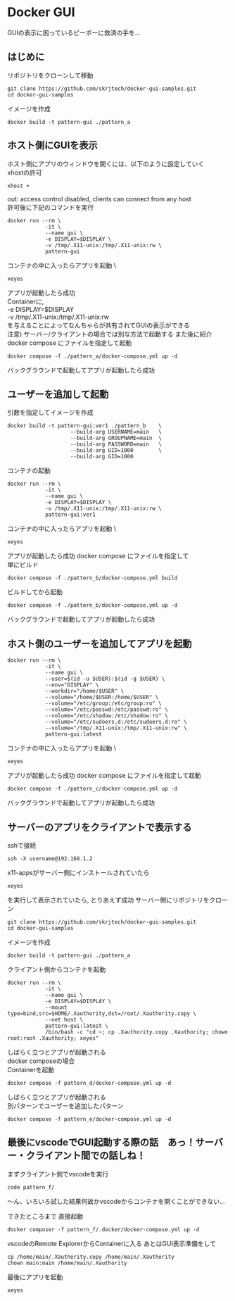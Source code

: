 # Docker GUI
GUIの表示に困っているピーポーに救済の手を...
## はじめに
リポジトリをクローンして移動
```
git clone https://github.com/skrjtech/docker-gui-samples.git
cd docker-gui-samples
```
イメージを作成
```
docker build -t pattern-gui ./pattern_a
```
## ホスト側にGUIを表示
ホスト側にアプリのウィンドウを開くには、以下のように設定していく \
xhostの許可
```
xhost +
```
out: access control disabled, clients can connect from any host \
許可後に下記のコマンドを実行
```
docker run --rm \
            -it \
            --name gui \
            -e DISPLAY=$DISPLAY \
            -v /tmp/.X11-unix:/tmp/.X11-unix:rw \
            pattern-gui
```
コンテナの中に入ったらアプリを起動 \
```
xeyes
```
アプリが起動したら成功 \
Containerに, \
-e DISPLAY=$DISPLAY \
-v /tmp/.X11-unix:/tmp/.X11-unix:rw \
を与えることによってなんちゃらが共有されてGUIの表示ができる \
注意) サーバー/クライアントの場合では別な方法で起動する また後に紹介 \
docker compose にファイルを指定して起動
```
docker compose -f ./pattern_a/docker-compose.yml up -d
```
バックグラウンドで起動してアプリが起動したら成功
## ユーザーを追加して起動
引数を指定してイメージを作成
```
docker build -t pattern-gui:ver1 ./pattern_b    \
                    --build-arg USERNAME=main   \
                    --build-arg GROUPNAME=main  \
                    --build-arg PASSWORD=main   \
                    --build-arg UID=1000        \
                    --build-arg GID=1000
```
コンテナの起動
```
docker run --rm \
            -it \
            --name gui \
            -e DISPLAY=$DISPLAY \
            -v /tmp/.X11-unix:/tmp/.X11-unix:rw \
            pattern-gui:ver1
```
コンテナの中に入ったらアプリを起動 \
```
xeyes
```
アプリが起動したら成功
docker compose にファイルを指定して \
単にビルド
```
docker compose -f ./pattern_b/docker-compose.yml build
```
ビルドしてから起動
```
docker compose -f ./pattern_b/docker-compose.yml up -d
```
バックグラウンドで起動してアプリが起動したら成功
## ホスト側のユーザーを追加してアプリを起動
```
docker run --rm \
            -it \
            --name gui \
            --user=$(id -u $USER):$(id -g $USER) \
            --env="DISPLAY" \
            --workdir="/home/$USER" \
            --volume="/home/$USER:/home/$USER" \
            --volume="/etc/group:/etc/group:ro" \
            --volume="/etc/passwd:/etc/passwd:ro" \
            --volume="/etc/shadow:/etc/shadow:ro" \
            --volume="/etc/sudoers.d:/etc/sudoers.d:ro" \
            --volume="/tmp/.X11-unix:/tmp/.X11-unix:rw" \
            pattern-gui:latest
```
コンテナの中に入ったらアプリを起動 \
```
xeyes
```
アプリが起動したら成功
docker compose にファイルを指定して起動
```
docker compose -f ./pattern_c/docker-compose.yml up -d
```
バックグラウンドで起動してアプリが起動したら成功
## サーバーのアプリをクライアントで表示する
sshで接続
```
ssh -X username@192.168.1.2
```
x11-appsがサーバー側にインストールされていたら
```
xeyes
```
を実行して表示されていたら, とりあえず成功
サーバー側にリポジトリをクローン
```
git clone https://github.com/skrjtech/docker-gui-samples.git
cd docker-gui-samples
```
イメージを作成
```
docker build -t pattern-gui ./pattern_a
```
クライアント側からコンテナを起動
```
docker run --rm \
            -it \
            --name gui \
            -e DISPLAY=$DISPLAY \
            --mount type=bind,src=$HOME/.Xauthority,dst=/root/.Xauthority.copy \
            --net host \
            pattern-gui:latest \
            /bin/bash -c "cd ~; cp .Xauthority.copy .Xauthority; chown root:root .Xauthority; xeyes"
```
しばらく立つとアプリが起動される \
docker composeの場合 \
Containerを起動
```
docker compose -f pattern_d/docker-compose.yml up -d
```
しばらく立つとアプリが起動される  \
別パターンでユーザーを追加したパターン
```
docker compose -f pattern_e/docker-compose.yml up -d
```
## 最後にvscodeでGUI起動する際の話　あっ！サーバー・クライアント間での話しね！
まずクライアント側でvscodeを実行
```
code pattern_f/
```
〜ん、いろいろ試した結果何故かvscodeからコンテナを開くことができない...

できたところまで
直接起動
```
docker composer -f pattern_f/.docker/docker-compose.yml up -d
```
vscodeのRemote ExplorerからContainerに入る
あとはGUI表示準備をして
```
cp /home/main/.Xauthority.copy /home/main/.Xauthority
chown main:main /home/main/.Xauthority
```
最後にアプリを起動
```
xeyes
```
